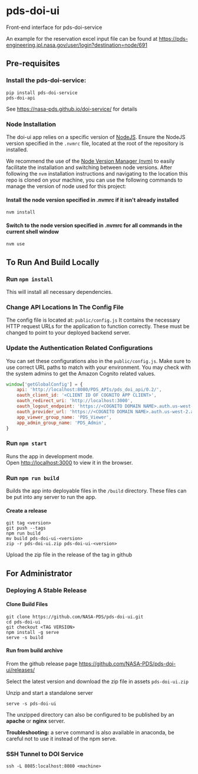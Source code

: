 # pds-doi-ui
Front-end interface for pds-doi-service

An example for the reservation excel input file can be found at https://pds-engineering.jpl.nasa.gov/user/login?destination=node/691

## Pre-requisites

### Install the pds-doi-service:

```
pip install pds-doi-service
pds-doi-api
```

See https://nasa-pds.github.io/doi-service/ for details


### Node Installation

The doi-ui app relies on a specific version of [NodeJS](https://nodejs.org/en). Ensure the NodeJS version specified in the `.nvmrc` file, located at the root of the repository is installed.

We recommend the use of the [Node Version Manager (nvm)](https://github.com/nvm-sh/nvm) to easily facilitate the installation and switching between node versions. After following the `nvm` installation instructions and navigating to the location this repo is cloned on your machine, you can use the following commands to manage the version of node used for this project:

#### Install the node version specified in .nvmrc if it isn't already installed

    nvm install

#### Switch to the node version specified in .nvmrc for all commands in the current shell window

    nvm use

## To Run And Build Locally

### Run `npm install` 

This will install all necessary dependencies.

### Change API Locations In The Config File

The config file is located at: `public/config.js` It contains the necessary HTTP request URLs for the application to function correctly. These must be changed to point to your deployed backend server.

### Update the Authentication Related Configurations 

You can set these configurations also in the `public/config.js`. Make sure to use correct URL paths to match with your environment. You may check with the system admins to get the Amazon Cognito related values.

```js
window['getGlobalConfig'] = {
    api: 'http://localhost:8080/PDS_APIs/pds_doi_api/0.2/',
    oauth_client_id: '<CLIENT ID OF COGNITO APP CLIENT>',
    oauth_redirect_uri: 'http://localhost:3000',
    oauth_logout_endpoint: 'https://<COGNITO DOMAIN NAME>.auth.us-west-2.amazoncognito.com/logout',
    oauth_provider_url: 'https://<COGNITO DOMAIN NAME>.auth.us-west-2.amazoncognito.com/oauth2',
    app_viewer_group_name: 'PDS_Viewer',
    app_admin_group_name: 'PDS_Admin',
}
```

### Run `npm start`

Runs the app in development mode.<br />
Open [http://localhost:3000](http://localhost:3000) to view it in the browser.

### Run `npm run build`

Builds the app into deployable files in the `/build` directory.
These files can be put into any server to run the app.

#### Create a release

    git tag <version>
    git push --tags
    npm run build
    mv build pds-doi-ui-<version>
    zip -r pds-doi-ui.zip pds-doi-ui-<version>

Upload the zip file in the release of the tag in github

    

## For Administrator

### Deploying A Stable Release

#### Clone Build Files

```
git clone https://github.com/NASA-PDS/pds-doi-ui.git
cd pds-doi-ui
git checkout <TAG VERSION>
npm install -g serve
serve -s build
```

#### Run from build archive

From the github release page https://github.com/NASA-PDS/pds-doi-ui/releases/

Select the latest version and download the zip file in assets `pds-doi-ui.zip`

Unzip and start a standalone server

```
serve -s pds-doi-ui
```

The unzipped directory can also be configured to be published by an **apache** or **nginx** server.

**Troubleshooting:** a serve command is also available in anaconda, be careful not to use it instead of the npm serve.

### SSH Tunnel to DOI Service

```
ssh -L 8085:localhost:8080 <machine>
```
